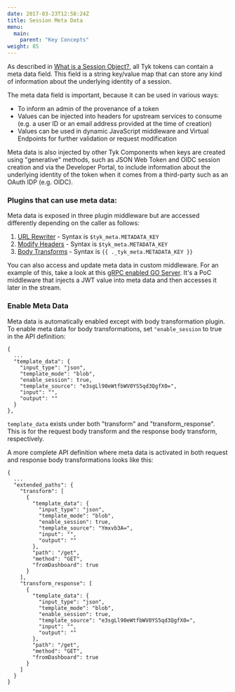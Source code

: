 ```yaml
---
date: 2017-03-23T12:58:24Z
title: Session Meta Data
menu:
  main:
    parent: "Key Concepts"
weight: 85 
---
```


As described in [What is a Session Object?][1], all Tyk tokens can contain a meta data field. This field is a string key/value map that can store any kind of information about the underlying identity of a session.

The meta data field is important, because it can be used in various ways:

* To inform an admin of the provenance of a token
* Values can be injected into headers for upstream services to consume (e.g. a user ID or an email address provided at the time of creation)
* Values can be used in dynamic JavaScript middleware and Virtual Endpoints for further validation or request modification

Meta data is also injected by other Tyk Components when keys are created using "generative" methods, such as JSON Web Token and OIDC session creation and via the Developer Portal, to include information about the underlying identity of the token when it comes from a third-party such as an OAuth IDP (e.g. OIDC).

### Plugins that can use meta data:
Meta data is exposed in three plugin middleware but are accessed differently depending on the caller as follows:

1.   [URL Rewriter][5] - Syntax is `$tyk_meta.METADATA_KEY`
2.   [Modify Headers][4] - Syntax is `$tyk_meta.METADATA_KEY`
3.   [Body Transforms][3] - Syntax is `{{ ._tyk_meta.METADATA_KEY }}`

You can also access and update meta data in custom middleware.  For an example of this, take a look at this [gRPC enabled GO Server][2].  It's a PoC middleware that injects a JWT value into meta data and then accesses it later in the stream.

### Enable Meta Data
Meta data is automatically enabled except with body transformation plugin. 
To enable meta data for body transformations, set `"enable_session` to true in the API definition:

```{.copyWrapper}
{
  ...
  "template_data": {
    "input_type": "json",
    "template_mode": "blob",
    "enable_session": true,
    "template_source": "e3sgLl90eWtfbWV0YS5qd3QgfX0=",
    "input": "",
    "output": ""
  }
},
```

`template_data` exists under both "transform" and "transform_response".  This is for the request body transform and the response body transform, respectively.

A more complete API definition where meta data is activated in both request and response body transformations looks like this:

```{.copyWrapper}
{
  ...
  "extended_paths": {
    "transform": [
      {
        "template_data": {
          "input_type": "json",
          "template_mode": "blob",
          "enable_session": true,
          "template_source": "Ymxvb3A=",
          "input": "",
          "output": ""
        },
        "path": "/get",
        "method": "GET",
        "fromDashboard": true
      }
    ],
    "transform_response": [
      {
        "template_data": {
          "input_type": "json",
          "template_mode": "blob",
          "enable_session": true,
          "template_source": "e3sgLl90eWtfbWV0YS5qd3QgfX0=",
          "input": "",
          "output": ""
        },
        "path": "/get",
        "method": "GET",
        "fromDashboard": true
      }
    ]
  }
}
```

 [1]: /docs/concepts/what-is-a-session-object/ 
 [2]: https://github.com/TykTechnologies/tyk-grpc-go-basicauth-jwt
 [3]: https://tyk.io/docs/transform-traffic/request-body/#a-name-meta-data-a-meta-data
 [4]: https://tyk.io/docs/transform-traffic/request-headers/#a-name-meta-data-a-injecting-custom-dynamic-data-into-headers
 [5]: https://tyk.io/docs/transform-traffic/url-rewriting/#meta-data